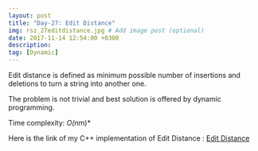 ```yaml
---
layout: post
title: "Day-27: Edit Distance"
img: rsz_27editdistance.jpg # Add image post (optional)
date: 2017-11-14 12:54:00 +0300
description: 
tag: [Dynamic]
---
```


Edit distance is defined as minimum possible number of insertions and deletions to turn a string into another one.

The problem is not trivial and best solution is offered by dynamic programming.

Time complexity: *O(n*m)* 

Here is the link of my C++ implementation of Edit Distance : [Edit Distance](https://github.com/abdurrezzak/100-Days-100-Algorithms-/blob/master/27.EditDistance.cpp)
